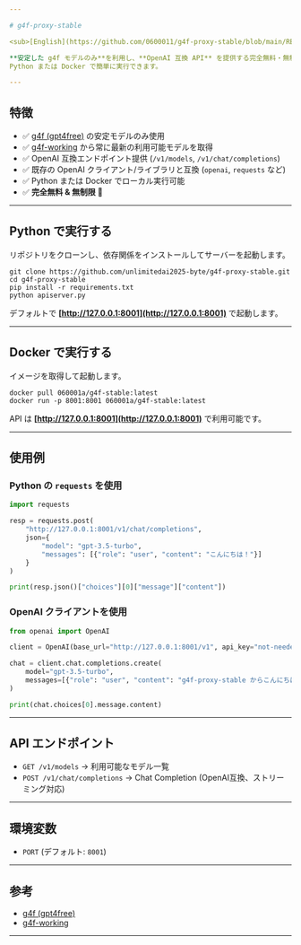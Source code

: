 ```yaml
---

# g4f-proxy-stable

<sub>[English](https://github.com/0600011/g4f-proxy-stable/blob/main/README.md)</sub>

**安定した g4f モデルのみ**を利用し、**OpenAI 互換 API** を提供する完全無料・無制限のローカルサーバーです。
Python または Docker で簡単に実行できます。

---
```


## 特徴

* ✅ [g4f (gpt4free)](https://github.com/xtekky/gpt4free) の安定モデルのみ使用
* ✅ [g4f-working](https://raw.githubusercontent.com/maruf009sultan/g4f-working/refs/heads/main/working/working_results.txt) から常に最新の利用可能モデルを取得
* ✅ OpenAI 互換エンドポイント提供 (`/v1/models`, `/v1/chat/completions`)
* ✅ 既存の OpenAI クライアント/ライブラリと互換 (`openai`, `requests` など)
* ✅ Python または Docker でローカル実行可能
* ✅ **完全無料 & 無制限** 🚀

---

## Python で実行する

リポジトリをクローンし、依存関係をインストールしてサーバーを起動します。

```
git clone https://github.com/unlimitedai2025-byte/g4f-proxy-stable.git
cd g4f-proxy-stable
pip install -r requirements.txt
python apiserver.py
```

デフォルトで **[http://127.0.0.1:8001](http://127.0.0.1:8001)** で起動します。

---

## Docker で実行する

イメージを取得して起動します。

```
docker pull 060001a/g4f-stable:latest
docker run -p 8001:8001 060001a/g4f-stable:latest
```

API は **[http://127.0.0.1:8001](http://127.0.0.1:8001)** で利用可能です。

---

## 使用例

### Python の `requests` を使用

```python
import requests

resp = requests.post(
    "http://127.0.0.1:8001/v1/chat/completions",
    json={
        "model": "gpt-3.5-turbo",
        "messages": [{"role": "user", "content": "こんにちは！"}]
    }
)

print(resp.json()["choices"][0]["message"]["content"])
```

### OpenAI クライアントを使用

```python
from openai import OpenAI

client = OpenAI(base_url="http://127.0.0.1:8001/v1", api_key="not-needed")

chat = client.chat.completions.create(
    model="gpt-3.5-turbo",
    messages=[{"role": "user", "content": "g4f-proxy-stable からこんにちは！"}]
)

print(chat.choices[0].message.content)
```

---

## API エンドポイント

* `GET /v1/models` → 利用可能なモデル一覧
* `POST /v1/chat/completions` → Chat Completion (OpenAI互換、ストリーミング対応)

---

## 環境変数

* `PORT` (デフォルト: `8001`)

---

## 参考

* [g4f (gpt4free)](https://github.com/xtekky/gpt4free)
* [g4f-working](https://github.com/maruf009sultan/g4f-working)

---
